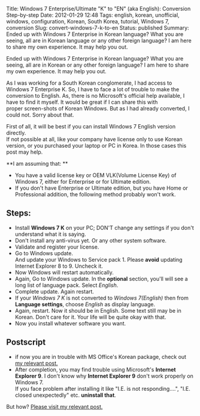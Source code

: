 Title: Windows 7 Enterprise/Ultimate "K" to "EN" (aka English): Conversion Step-by-step
Date: 2012-01-29 12:48
Tags: english, korean, unofficial, windows, configuration, Korean, South Korea, tutorial, Windows 7, conversion
Slug: convert-windows-7-k-to-en
Status: published
Summary: Ended up with Windows 7 Enterprise in Korean language? What you are seeing, all are in Korean language or any other foreign language? I am here to share my own experience. It may help you out. 


Ended up with Windows 7 Enterprise in Korean language? What you are seeing, all are in Korean or any other foreign language? I am here to share my own experience. It may help you out.

As I was working for a South Korean conglomerate, I had access to Windows 7 Enterprise K. So, I have to face a lot of trouble to make the conversion to English. As, there is no Microsoft's official help available, I have to find it myself.  It would be great if I can share this with proper screen-shots of Korean Windows. But as I had already converted, I could not. Sorry about that.

 
First of all, it will be best if you can install Windows 7 English version directly.  
If not possible at all, like your company have license only to use Korean version, or you purchased your laptop or PC in Korea. In those cases this post may help.   
  
 
**I am assuming that: **
 
 * You have a valid license key or OEM VLK(Volume License Key) of Windows 7, either for Enterprise or for Ultimate edition.  
 * If you don't have Enterprise or Ultimate edition, but you have Home or Professional addition, the following method probably won't work.   
 
 
## Steps:

 * Install **Windows 7 K** on your PC; DON'T change any settings if you don't understand what it is saying.
 * Don't install any anti-virus yet. Or any other system software.
 * Validate and register your license.
 * Go to Windows update.  
    And update your Windows to Service pack 1. Please **avoid** updating Internet Explorer 8 to 9. Uncheck it.
 * Now Windows will restart automatically.
 * Again, Go to Windows update. In the **optional** section, you'll will see a long list of language pack. Select *English*. 
 * Complete update. Again restart.
 * If your *Windows 7 K* is not converted to *Windows 7(English)* then from **Language settings**, choose *English* as display language.
 * Again, restart. Now it should be in English. Some text still may be in Korean. Don't care for it. Your life will be quite okay with that.
 * Now you install whatever software you want.
 

## Postscript  
 * if now you are in trouble with MS Office's Korean package, check out [my relevant post.](install-english-language-on-microsoft-office-2007-2010/index.html)  
 * After completion, you may find trouble using Microsoft's **Internet Explorer 9**. I don't know why **Internet Explorer 9** don't work properly on Windows 7.  
If you face problem after installing it like "I.E. is not responding....", "I.E. closed unexpectedly" etc. **uninstall that**.  

But how? [Please visit my relevant post.](https://blog.kmonsoor.com/uninstall-ie-9)
  